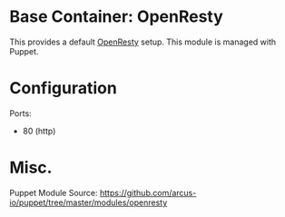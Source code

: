 # Base Container: OpenResty
This provides a default [OpenResty](http://openresty.org/) setup.  This module is managed with Puppet.

# Configuration
Ports:
* 80 (http)

# Misc.
Puppet Module Source: https://github.com/arcus-io/puppet/tree/master/modules/openresty

